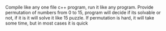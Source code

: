 Compile like any one file c++ program, run it like any program.
Provide permutation of numbers from 0 to 15, program will decide if its solvable or not, if it is it will solve it like 15 puzzle.
If permutation is hard, it will take some time, but in most cases it is quick
